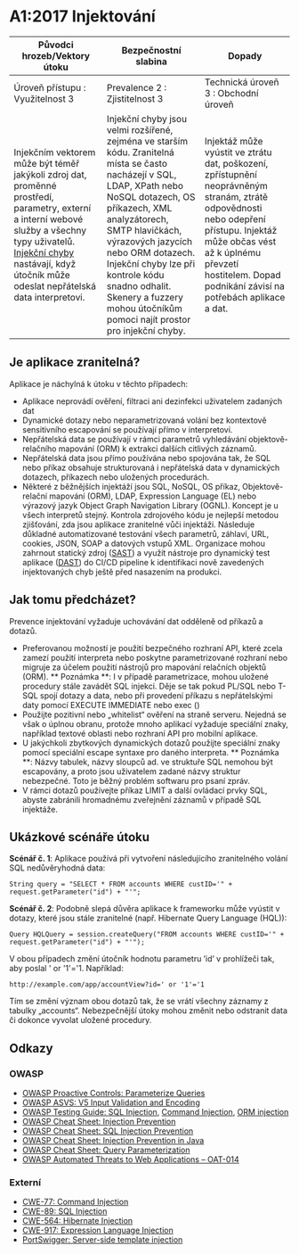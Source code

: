 # A1:2017 Injektování

| Původci hrozeb/Vektory útoku | Bezpečnostní slabina | Dopady |
| -- | -- | -- |
| Úroveň přístupu : Využitelnost 3 | Prevalence 2 : Zjistitelnost 3 | Technická úroveň 3 : Obchodní úroveň |
| Injekčním vektorem může být téměř jakýkoli zdroj dat, proměnné prostředí, parametry, externí a interní webové služby a všechny typy uživatelů. [Injekční chyby](https://www.owasp.org/index.php/Injection_Flaws) nastávají, když útočník může odeslat nepřátelská data interpretovi. | Injekční chyby jsou velmi rozšířené, zejména ve starším kódu. Zranitelná místa se často nacházejí v SQL, LDAP, XPath nebo NoSQL dotazech, OS příkazech, XML analyzátorech, SMTP hlavičkách, výrazových jazycích nebo ORM dotazech. Injekční chyby lze při kontrole kódu snadno odhalit. Skenery a fuzzery mohou útočníkům pomoci najít prostor pro injekční chyby. | Injektáž může vyústit ve ztrátu dat, poškození, zpřístupnění neoprávněným stranám, ztrátě odpovědnosti nebo odepření přístupu. Injektáž může občas vést až k úplnému převzetí hostitelem. Dopad podnikání závisí na potřebách aplikace a dat. |

## Je aplikace zranitelná?

Aplikace je náchylná k útoku v těchto případech:

* Aplikace neprovádí ověření, filtraci ani dezinfekci uživatelem zadaných dat 
* Dynamické dotazy nebo neparametrizovaná volání bez kontextově sensitivního escapování se používají přímo v interpretovi.
* Nepřátelská data se používají v rámci parametrů vyhledávání objektově-relačního mapování (ORM) k extrakci dalších citlivých záznamů.
* Nepřátelská data jsou přímo používána nebo spojována tak, že SQL nebo příkaz obsahuje strukturovaná i nepřátelská data v dynamických dotazech, příkazech nebo uložených procedurách.
* Některé z běžnějších injektáží jsou SQL, NoSQL, OS příkaz, Objektově-relační mapování (ORM), LDAP, Expression Language (EL) nebo výrazový jazyk Object Graph Navigation Library (OGNL). Koncept je u všech interpretů stejný. Kontrola zdrojového kódu je nejlepší metodou zjišťování, zda jsou aplikace zranitelné vůči injektáži. Následuje důkladné automatizované testování všech parametrů, záhlaví, URL, cookies, JSON, SOAP a datových vstupů XML. Organizace mohou zahrnout statický zdroj ([SAST](https://www.owasp.org/index.php/Source_Code_Analysis_Tools)) a využít nástroje pro dynamický test aplikace ([DAST](https://www.owasp.org/index.php/Category:Vulnerability_Scanning_Tools)) do CI/CD pipeline k identifikaci nově zavedených injektovaných chyb ještě před nasazením na produkci.

## Jak tomu předcházet?

Prevence injektování vyžaduje uchovávání dat odděleně od příkazů a dotazů.

* Preferovanou možností je použití bezpečného rozhraní API, které zcela zamezí použití interpreta nebo poskytne parametrizované rozhraní nebo migruje za účelem použití nástrojů pro mapování relačních objektů (ORM). ** Poznámka **: I v případě parametrizace, mohou uložené procedury stále zavádět SQL injekci. Děje se tak pokud PL/SQL nebo T-SQL spojí dotazy a data, nebo při provedení příkazu s nepřátelskými daty pomocí EXECUTE IMMEDIATE nebo exec ()
* Použijte pozitivní nebo „whitelist“ ověření na straně serveru. Nejedná se však o úplnou obranu, protože mnoho aplikací vyžaduje speciální znaky, například textové oblasti nebo rozhraní API pro mobilní aplikace.
* U jakýchkoli zbytkových dynamických dotazů použijte speciální znaky pomocí speciální escape syntaxe pro daného interpreta. ** Poznámka **: Názvy tabulek, názvy sloupců ad. ve struktuře SQL nemohou být escapovány, a proto jsou uživatelem zadané názvy struktur nebezpečné. Toto je běžný problém softwaru pro psaní zpráv.
* V rámci dotazů používejte příkaz LIMIT a další ovládací prvky SQL, abyste zabránili hromadnému zveřejnění záznamů v případě SQL injektáže.

## Ukázkové scénáře útoku

**Scénář č. 1**: Aplikace používá při vytvoření následujícího zranitelného volání SQL nedůvěryhodná data:

`String query = "SELECT * FROM accounts WHERE custID='" + request.getParameter("id") + "'";`

**Scénář č. 2**: Podobně slepá důvěra aplikace k frameworku může vyústit v dotazy, které jsou stále zranitelné (např. Hibernate Query Language (HQL)):

`Query HQLQuery = session.createQuery("FROM accounts WHERE custID='" + request.getParameter("id") + "'");`

V obou případech změní útočník hodnotu parametru ’id’ v prohlížeči tak, aby poslal ' or '1'='1. Například:

`http://example.com/app/accountView?id=' or '1'='1`

Tím se změní význam obou dotazů tak, že se vrátí všechny záznamy z tabulky „accounts“. Nebezpečnější útoky mohou změnit nebo odstranit data či dokonce vyvolat uložené procedury.

## Odkazy

### OWASP

* [OWASP Proactive Controls: Parameterize Queries](https://www.owasp.org/index.php/OWASP_Proactive_Controls#2:_Parameterize_Queries)
* [OWASP ASVS: V5 Input Validation and Encoding](https://www.owasp.org/index.php/ASVS_V5_Input_validation_and_output_encoding)
* [OWASP Testing Guide: SQL Injection](https://www.owasp.org/index.php/Testing_for_SQL_Injection_(OTG-INPVAL-005)), [Command Injection](https://www.owasp.org/index.php/Testing_for_Command_Injection_(OTG-INPVAL-013)), [ORM injection](https://www.owasp.org/index.php/Testing_for_ORM_Injection_(OTG-INPVAL-007))
* [OWASP Cheat Sheet: Injection Prevention](https://www.owasp.org/index.php/Injection_Prevention_Cheat_Sheet)
* [OWASP Cheat Sheet: SQL Injection Prevention](https://www.owasp.org/index.php/SQL_Injection_Prevention_Cheat_Sheet)
* [OWASP Cheat Sheet: Injection Prevention in Java](https://www.owasp.org/index.php/Injection_Prevention_Cheat_Sheet_in_Java)
* [OWASP Cheat Sheet: Query Parameterization](https://www.owasp.org/index.php/Query_Parameterization_Cheat_Sheet)
* [OWASP Automated Threats to Web Applications – OAT-014](https://www.owasp.org/index.php/OWASP_Automated_Threats_to_Web_Applications)

### Externí

* [CWE-77: Command Injection](https://cwe.mitre.org/data/definitions/77.html)
* [CWE-89: SQL Injection](https://cwe.mitre.org/data/definitions/89.html)
* [CWE-564: Hibernate Injection](https://cwe.mitre.org/data/definitions/564.html)
* [CWE-917: Expression Language Injection](https://cwe.mitre.org/data/definitions/917.html)
* [PortSwigger: Server-side template injection](https://portswigger.net/kb/issues/00101080_serversidetemplateinjection)
